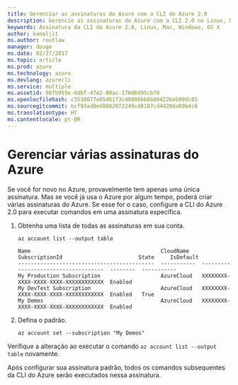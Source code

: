 ```yaml
---
title: Gerenciar as assinaturas do Azure com a CLI do Azure 2.0
description: Gerencie as assinaturas do Azure com a CLI 2.0 no Linux, Mac ou Windows.
keywords: Assinatura da CLI do Azure 2.0, Linux, Mac, Windows, OS X
author: kamaljit
ms.author: routlaw
manager: douge
ms.date: 02/27/2017
ms.topic: article
ms.prod: azure
ms.technology: azure
ms.devlang: azurecli
ms.service: multiple
ms.assetid: 98fb955e-6dbf-47e2-80ac-170d6d95cb70
ms.openlocfilehash: c3538077e05d61f3c40880bb8b804226eb99dc85
ms.sourcegitcommit: bcf93ad8ed8802072249cd8187cd4420da89b4c6
ms.translationtype: HT
ms.contentlocale: pt-BR
---
```

# <a name="manage-multiple-azure-subscriptions"></a>Gerenciar várias assinaturas do Azure

Se você for novo no Azure, provavelmente tem apenas uma única assinatura.
Mas se você já usa o Azure por algum tempo, poderá criar várias assinaturas do Azure.
Se esse for o caso, configure a CLI do Azure 2.0 para executar comandos em uma assinatura específica.

1. Obtenha uma lista de todas as assinaturas em sua conta.

   ```azurecli
   az account list --output table
   ```

   ```Output
   Name                                         CloudName    SubscriptionId                        State     IsDefault
   -------------------------------------------  -----------  ------------------------------------  --------  -----------
   My Production Subscription                   AzureCloud   XXXXXXXX-XXXX-XXXX-XXXX-XXXXXXXXXXXX  Enabled
   My DevTest Subscription                      AzureCloud   XXXXXXXX-XXXX-XXXX-XXXX-XXXXXXXXXXXX  Enabled   True
   My Demos                                     AzureCloud   XXXXXXXX-XXXX-XXXX-XXXX-XXXXXXXXXXXX  Enabled
   ```

1. Defina o padrão.
 
   ```azurecli
   az account set --subscription "My Demos"
   ```

Verifique a alteração ao executar o comando `az account list --output table` novamente.

Após configurar sua assinatura padrão, todos os comandos subsequentes da CLI do Azure serão executados nessa assinatura.